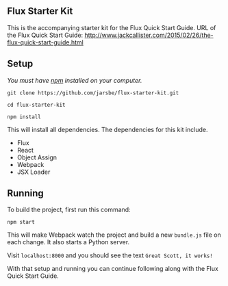 ## Flux Starter Kit

This is the accompanying starter kit for the Flux Quick Start Guide.
URL of the Flux Quick Start Guide: http://www.jackcallister.com/2015/02/26/the-flux-quick-start-guide.html

## Setup

*You must have [npm](https://www.npmjs.org/) installed on your computer.*

`git clone https://github.com/jarsbe/flux-starter-kit.git`

`cd flux-starter-kit`

`npm install`

This will install all dependencies. The dependencies for this kit include.

- Flux
- React
- Object Assign
- Webpack
- JSX Loader

## Running

To build the project, first run this command:

`npm start`

This will make Webpack watch the project and build a new `bundle.js` file on each change. It also starts a Python server.

Visit `localhost:8000` and you should see the text `Great Scott, it works!`

With that setup and running you can continue following along with the Flux Quick Start Guide.

